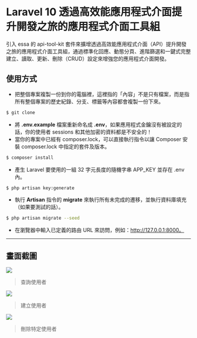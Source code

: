 # Laravel 10 透過高效能應用程式介面提升開發之旅的應用程式介面工具組

引入 essa 的 api-tool-kit 套件來擴增透過高效能應用程式介面（API）提升開發之旅的應用程式介面工具組，通過標準化回應、動態分頁、進階篩選和一鍵式完整建立、讀取、更新、刪除（CRUD）設定來增強您的應用程式介面開發。

## 使用方式
- 把整個專案複製一份到你的電腦裡，這裡指的「內容」不是只有檔案，而是指所有整個專案的歷史紀錄、分支、標籤等內容都會複製一份下來。
```sh
$ git clone
```
- 將 __.env.example__ 檔案重新命名成 __.env__，如果應用程式金鑰沒有被設定的話，你的使用者 sessions 和其他加密的資料都是不安全的！
- 當你的專案中已經有 composer.lock，可以直接執行指令以讓 Composer 安裝 composer.lock 中指定的套件及版本。
```sh
$ composer install
```
- 產生 Laravel 要使用的一組 32 字元長度的隨機字串 APP_KEY 並存在 .env 內。
```sh
$ php artisan key:generate
```
- 執行 __Artisan__ 指令的 __migrate__ 來執行所有未完成的遷移，並執行資料庫填充（如果要測試的話）。
```sh
$ php artisan migrate --seed
```
- 在瀏覽器中輸入已定義的路由 URL 來訪問，例如：http://127.0.0.1:8000。

----

## 畫面截圖
![](https://i.imgur.com/486zcpu.png)
> 查詢使用者

![](https://i.imgur.com/5S6h8Lr.png)
> 建立使用者

![](https://i.imgur.com/JRp8Kq5.png)
> 刪除特定使用者
